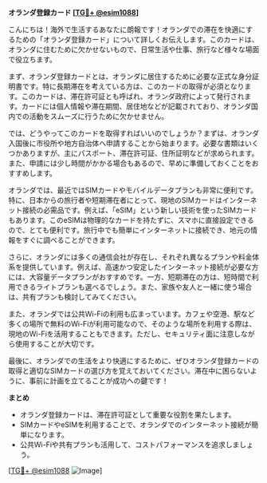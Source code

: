 **オランダ登録カード [[TG💪+ @esim1088](https://t.me/s/esim1088)]**

こんにちは！海外で生活するあなたに朗報です！オランダでの滞在を快適にするための「オランダ登録カード」について詳しくお伝えします。このカードは、オランダに住むために欠かせないもので、日常生活や仕事、旅行など様々な場面で役立ちます。

まず、オランダ登録カードとは、オランダに居住するために必要な正式な身分証明書です。特に長期滞在を考えている方は、このカードの取得が必須となります。このカードは、滞在許可証とも呼ばれ、オランダ政府によって発行されます。カードには個人情報や滞在期間、居住地などが記載されており、オランダ国内での活動をスムーズに行うために欠かせません。

では、どうやってこのカードを取得すればいいのでしょうか？まずは、オランダ入国後に市役所や地方自治体へ申請することから始まります。必要な書類はいくつかありますが、主にパスポート、滞在許可証、住所証明などが求められます。また、申請には少し時間がかかる場合もあるので、早めに準備しておくことをおすすめします。

オランダでは、最近ではSIMカードやモバイルデータプランも非常に便利です。特に、日本からの旅行者や短期滞在者にとって、現地のSIMカードはインターネット接続の必需品です。例えば、「eSIM」という新しい技術を使ったSIMカードもあります。このeSIMは物理的なカードを持たずに、スマホに直接設定できるので、とても便利です。旅行中でも簡単にインターネットに接続でき、地元の情報をすぐに調べることができます。

さらに、オランダには多くの通信会社が存在し、それぞれ異なるプランや料金体系を提供しています。例えば、高速かつ安定したインターネット接続が必要な方には、大容量データプランがおすすめです。一方、短期滞在の方は、短時間で利用できるライトプランも選べるでしょう。また、家族や友人と一緒に使う場合は、共有プランも検討してみてください。

また、オランダでは公共Wi-Fiの利用も広まっています。カフェや空港、駅など多くの場所で無料のWi-Fiが利用可能なので、そのような場所を利用する際は、現地のWi-Fiを活用することもできます。ただし、セキュリティ面に注意しながら使用することが大切です。

最後に、オランダでの生活をより快適にするために、ぜひオランダ登録カードの取得と適切なSIMカードの選び方を覚えておいてください。滞在中に困らないように、事前に計画を立てることが成功への鍵です！

**まとめ**
- オランダ登録カードは、滞在許可証として重要な役割を果たします。
- SIMカードやeSIMを利用することで、オランダでのインターネット接続が簡単になります。
- 公共Wi-Fiや共有プランも活用して、コストパフォーマンスを追求しましょう。

[[TG💪+ @esim1088](https://t.me/s/esim1088) ![Image](https://i.postimg.cc/Y0z9fWf4/image.png)]